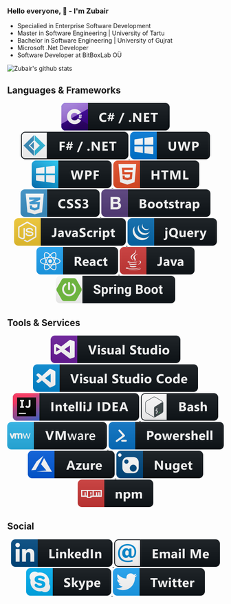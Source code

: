 ### Hello everyone, 👋 - I'm Zubair

* Specialied in Enterprise Software Development
* Master in Software Engineering | University of Tartu
* Bachelor in Software Engineering | University of Gujrat
* Microsoft .Net Developer
* Software Developer at BitBoxLab OÜ


![Zubair's github stats](https://github-readme-stats.vercel.app/api?username=cybercommando&show_icons=true&count_private=true&include_all_commits=true&hide=issues,contribs)




## Languages & Frameworks

<p align="center">

<!--.Net-->
   <a href="#">
   <img src="https://raw.githubusercontent.com/cybercommando/cybercommando/master/svg/dev/languages/csharp_dotnet.svg" alt="example badge" style="vertical-align:top margin:6px 4px">
   </a>

   <a href="#">
   <img src="https://raw.githubusercontent.com/cybercommando/cybercommando/master/svg/dev/languages/fsharp_dotnet.svg" alt="example badge" style="vertical-align:top margin:6px 4px">
   </a>

   <a href="#">
   <img src="https://raw.githubusercontent.com/cybercommando/cybercommando/master/svg/dev/frameworks/uwp.svg" alt="example badge" style="vertical-align:top margin:6px 4px">
   </a>

   <a href="#">
   <img src="https://raw.githubusercontent.com/cybercommando/cybercommando/master/svg/dev/frameworks/wpf.svg" alt="example badge" style="vertical-align:top margin:6px 4px">
   </a>

<!--FrontEnd-->
   <a href="#">
   <img src="https://raw.githubusercontent.com/cybercommando/cybercommando/master/svg/dev/languages/html.svg" alt="example badge" style="vertical-align:top margin:6px 4px">
   </a>

   <a href="#">
   <img src="https://raw.githubusercontent.com/cybercommando/cybercommando/master/svg/dev/languages/css3.svg" alt="example badge" style="vertical-align:top margin:6px 4px">
   </a>

   <a href="#">
   <img src="https://raw.githubusercontent.com/cybercommando/cybercommando/master/svg/dev/frameworks/bootstrap.svg" alt="example badge" style="vertical-align:top margin:6px 4px">
   </a>

   <a href="#">
   <img src="https://raw.githubusercontent.com/cybercommando/cybercommando/master/svg/dev/languages/js.svg" alt="example badge" style="vertical-align:top margin:6px 4px">
   </a>

   <a href="#">
   <img src="https://raw.githubusercontent.com/cybercommando/cybercommando/master/svg/dev/frameworks/jquery.svg" alt="example badge" style="vertical-align:top margin:6px 4px">
   </a>

   <a href="#">
   <img src="https://raw.githubusercontent.com/cybercommando/cybercommando/master/svg/dev/frameworks/react.svg" alt="example badge" style="vertical-align:top margin:6px 4px">
   </a>

<!--Java-->
   <a href="#">
   <img src="https://raw.githubusercontent.com/cybercommando/cybercommando/master/svg/dev/languages/java.svg" alt="example badge" style="vertical-align:top margin:6px 4px">
   </a>

   <a href="#">
   <img src="https://raw.githubusercontent.com/cybercommando/cybercommando/master/svg/dev/frameworks/springboot.svg" alt="example badge" style="vertical-align:top margin:6px 4px">
   </a>

 </p>
 
## Tools & Services
<p align="center">
   
<!--Tools-->
   <a href="#">
   <img src="https://raw.githubusercontent.com/cybercommando/cybercommando/master/svg/dev/tools/visualstudio.svg" alt="example badge"  style="vertical-align:top margin:6px 4px">
   </a>
   
   <a href="#">
   <img src="https://raw.githubusercontent.com/cybercommando/cybercommando/master/svg/dev/tools/visualstudio_code.svg" alt="example badge"  style="vertical-align:top margin:6px 4px">
   </a>

   <a href="#">
   <img src="https://raw.githubusercontent.com/cybercommando/cybercommando/master/svg/dev/tools/jetbrains_intellij.svg" alt="example  badge" style="vertical-align:top margin:6px 4px">
   </a>
   
   <a href="#">
   <img src="https://raw.githubusercontent.com/cybercommando/cybercommando/master/svg/dev/tools/bash.svg" alt="example badge"  style="vertical-align:top margin:6px 4px">
   </a>

   <a href="#">
   <img src="https://raw.githubusercontent.com/cybercommando/cybercommando/master/svg/dev/tools/vmware.svg" alt="example badge"  style="vertical-align:top margin:6px 4px">
   </a>

   <a href="#">
   <img src="https://raw.githubusercontent.com/cybercommando/cybercommando/master/svg/dev/tools/powershell.svg" alt="example badge"  style="vertical-align:top margin:6px 4px">
   </a>
 
<!--Services-->
   <a href="#">
   <img src="https://raw.githubusercontent.com/cybercommando/cybercommando/master/svg/dev/services/azure.svg" alt="example badge"  style="vertical-align:top margin:6px 4px">
   </a>

   <a href="#">
   <img src="https://raw.githubusercontent.com/cybercommando/cybercommando/master/svg/dev/services/nuget.svg" alt="example badge"  style="vertical-align:top margin:6px 4px">
   </a>

   <a href="#">
   <img src="https://raw.githubusercontent.com/cybercommando/cybercommando/master/svg/dev/services/npm.svg" alt="example badge" style="vertical-align:top margin:6px 4px">
   </a>
</p>
 
## Social
<p align="center">
   
   <a href="https://www.linkedin.com/in/zubairtnvr/">
   <img src="https://raw.githubusercontent.com/cybercommando/cybercommando/master/svg/social/linkedin.svg" alt="example badge" style="vertical-align:top margin:6px 4px">
   </a>

   <a href="mailto:zubairtnvr90@gmail.com">
   <img src="https://raw.githubusercontent.com/cybercommando/cybercommando/master/svg/social/email_me.svg" alt="example badge" style="vertical-align:top margin:6px 4px">
   </a>
   
   <a href="https://join.skype.com/invite/fPPwTA5w4T9K">
   <img src="https://raw.githubusercontent.com/cybercommando/cybercommando/master/svg/social/skype.svg" alt="example badge" style="vertical-align:top margin:6px 4px">
   </a> 

   <a href="https://twitter.com/zubairtnvr">
   <img src="https://raw.githubusercontent.com/cybercommando/cybercommando/master/svg/social/twitter.svg" alt="example badge" style="vertical-align:top margin:6px 4px">
   </a> 
</p>

<!--
**cybercommando/cybercommando** is a ✨ _special_ ✨ repository because its `README.md` (this file) appears on your GitHub profile.

Here are some ideas to get you started:
[![Top Langs](https://github-readme-stats.vercel.app/api/top-langs/?username=cybercommando&layout=compact&hide=Jupyter)](https://github.com/cybercommando/github-readme-stats)

- 🌱 I’m currently learning React.js, Java SpringBoot
- 🔭 I’m currently working on Blockchain technologies specially in HyperLedger Fabric: 
- 👯 I’m looking to collaborate on ...
- 🤔 I’m looking for help with ...
- 💬 Ask me about ...
- 📫 How to reach me: ...
- 😄 Pronouns: ...
- ⚡ Fun fact: ...
-->
